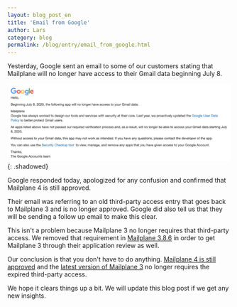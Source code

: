 ```yaml
---
layout: blog_post_en
title: 'Email from Google'
author: Lars
category: blog
permalink: /blog/entry/email_from_google.html
---
```


Yesterday, Google sent an email to some of our customers stating that Mailplane will no longer have access to their Gmail data beginning July 8.

![](/assets/blog/2020-07-01-email-from-google/email.png){: .shadowed}

Google responded today, apologized for any confusion and confirmed that Mailplane 4 is still approved.

Their email was referring to an old third-party access entry that goes back to Mailplane 3 and is no longer approved. Google did also tell us that they will be sending a follow up email to make this clear.

This isn't a problem because Mailplane 3 no longer requires that third-party access. We removed that requirement in [Mailplane 3.8.6](https://mailplaneapp.com/releases/mailplane3.html#5028) in order to get Mailplane 3 through their application review as well. 

Our conclusion is that you don't have to do anything. [Mailplane 4 is still approved](/blog/entry/mailplane_has_been_verified_by_google.html) 
and the [latest version of Mailplane 3](https://mailplaneapp.com/releases/mailplane3.html) no longer requires the expired third-party access.

We hope it clears things up a bit. We will update this blog post if we get any new insights.